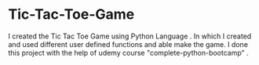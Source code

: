 # Tic-Tac-Toe-Game
I created the Tic Tac Toe Game using Python Language . In which I created and used different user defined functions and able make the game. I done this project with the help of udemy course "complete-python-bootcamp" .
